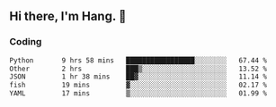 ## Hi there, I'm Hang. 👋

### Coding

<!--START_SECTION:waka-->

```txt
Python       9 hrs 58 mins   █████████████████░░░░░░░░   67.44 %
Other        2 hrs           ███▒░░░░░░░░░░░░░░░░░░░░░   13.52 %
JSON         1 hr 38 mins    ██▓░░░░░░░░░░░░░░░░░░░░░░   11.14 %
fish         19 mins         ▓░░░░░░░░░░░░░░░░░░░░░░░░   02.17 %
YAML         17 mins         ▒░░░░░░░░░░░░░░░░░░░░░░░░   01.99 %
```

<!--END_SECTION:waka-->
